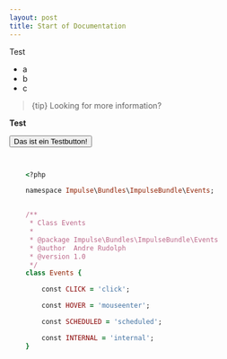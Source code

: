 ```yaml
---
layout: post
title: Start of Documentation
---
```


Test

- a
- b
- c

> {tip} Looking for more information?

<b>Test</b>

<button class="a-button">Das ist ein Testbutton!</button>

```ruby


    <?php

    namespace Impulse\Bundles\ImpulseBundle\Events;


    /**
     * Class Events
     *
     * @package Impulse\Bundles\ImpulseBundle\Events
     * @author  Andre Rudolph
     * @version 1.0
     */
    class Events {

        const CLICK = 'click';

        const HOVER = 'mouseenter';

        const SCHEDULED = 'scheduled';

        const INTERNAL = 'internal';
    }
```
    
    
